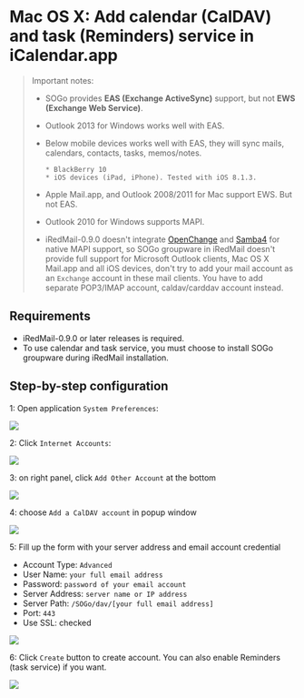 # Mac OS X: Add calendar (CalDAV) and task (Reminders) service in iCalendar.app

> Important notes:
>
> * SOGo provides __EAS (Exchange ActiveSync)__ support, but not __EWS
>   (Exchange Web Service)__.
>
> * Outlook 2013 for Windows works well with EAS.
>
> * Below mobile devices works well with EAS, they will sync mails, calendars,
>   contacts, tasks, memos/notes.
>
>       * BlackBerry 10
>       * iOS devices (iPad, iPhone). Tested with iOS 8.1.3.
>
> * Apple Mail.app, and Outlook 2008/2011 for Mac support EWS. But not EAS.
> * Outlook 2010 for Windows supports MAPI.
> * iRedMail-0.9.0 doesn't integrate [OpenChange](http://www.openchange.org) and
>   [Samba4](http://www.samba.org) for native MAPI support, so SOGo groupware
>   in iRedMail doesn't provide full support for Microsoft Outlook clients,
>   Mac OS X Mail.app and all iOS devices, don't try to add your mail account
>   as an `Exchange` account in these mail clients. You have to add separate
>   POP3/IMAP account, caldav/carddav account instead.

## Requirements

* iRedMail-0.9.0 or later releases is required.
* To use calendar and task service, you must choose to install SOGo groupware
  during iRedMail installation.

## Step-by-step configuration

1: Open application `System Preferences`:

![](./images/sogo/macosx.system.preferences.png)

2: Click `Internet Accounts`:

![](./images/sogo/macosx.internet.accounts.png)

3: on right panel, click `Add Other Account` at the bottom

![](./images/sogo/macosx.add.other.account.png)

4: choose `Add a CalDAV account` in popup window

![](./images/sogo/macosx.choose.account.type.caldav.png)

5: Fill up the form with your server address and email account credential

* Account Type: `Advanced`
* User Name: `your full email address`
* Password: `password of your email account`
* Server Address: `server name or IP address`
* Server Path: `/SOGo/dav/[your full email address]`
* Port: `443`
* Use SSL: checked

![](./images/sogo/macosx.add.caldav.account.png)

6: Click `Create` button to create account. You can also enable Reminders (task
   service) if you want.

![](./images/sogo/macosx.add.reminder.png)

